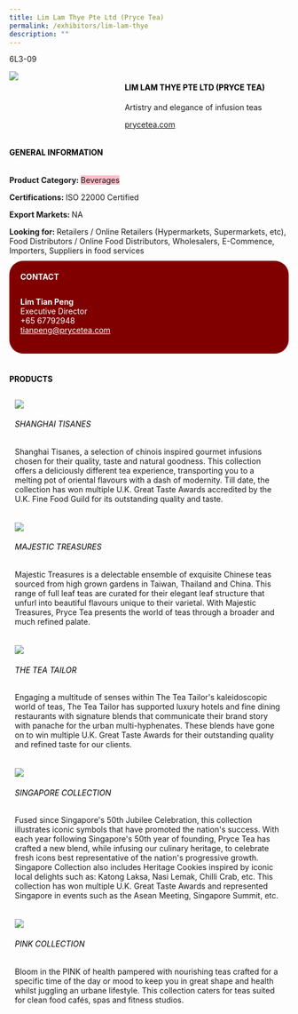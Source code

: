 ```yaml
---
title: Lim Lam Thye Pte Ltd (Pryce Tea)
permalink: /exhibitors/lim-lam-thye
description: ""
---
```

<head>
	<div class="flex-paragraph">
		<!--hi there! this is a comment and will provide you with instructional guides-->
		<!--insert booth number here!-->
		<p style="text-transform: uppercase">6L3-09</p></div>
			<div class="flex-container" style="display: flex; flex-wrap: wrap;">
				<!--insert DOWNLOAD link of company logo between the " marks!-->
			<div class="card sgds" style="flex: 1 1 40%; display: block;"><img src="https://drive.google.com/u/0/uc?id=1vUs2hE8aemr_CFU3kWSQxgVYmQwCZU6Y&export=download"></div>
	<div class="card-sgds" style="flex: 1 1 58%; display: block; margin-left: 3px">
		<h4 style="text-transform: uppercase; color: black;"><!--insert the exhibitor's name between the <b> tags here--><b>Lim Lam Thye Pte Ltd (Pryce Tea)</b></h4><!--insert the exhibitor's description between the <p> tags here-->
		<p>Artistry and elegance of infusion teas</p>
		<!--insert the exhibitor's website link, making sure there is "https:// www." present please. make sure the entire https link goes in between the " marks-->
		<p><a href="https://prycetea.com" target="_blank"><!--insert the www website link here (no need for https)-->prycetea.com</a></p>
	</div>
</div>
</head>

<body>
	<h4 style="text-transform: uppercase; color: black;"><b>General Information</b></h4>
		<div class="flex-container" style="display: flex; flex-wrap: wrap;">
			<div class="card sgds" style="flex: 1 1 65%; display: block; align-self: stretch">
			<div class="flex-paragraph">
			<p><b>Product Category: </b><span style=" background-color: pink; border-radius: 10 px;"><!--insert the exhibitor's pdt cat between the <p> tags here-->Beverages</span></p> 
				<p><b>Certifications: </b><!--insert all the exhibitor's certifications between the </b> and </p> here-->ISO 22000 Certified</p>
			<p><b>Export Markets: </b><!--insert all the exhibitor's export markets between the </b> and </p> here-->NA</p>
			<p style="margin-bottom: 10px;"><b>Looking for: </b><!--insert all the exhibitor's potential business partners between the </b> and </p> here-->Retailers / Online Retailers (Hypermarkets, Supermarkets, etc), Food Distributors / Online Food Distributors, Wholesalers, E-Commence, Importers, Suppliers in food services</p>
			</div>
		</div>
		<div class="card sgds" style="flex: 1 1 35%; padding: 10px; display: block; background-color: maroon; border-radius: 25px; align-self: center;">
		<h4 style="color: white; margin-top: 10px; margin-left: 10px;">CONTACT</h4>
		<div class="flex-paragraph">
			<!--replace with exhibitor's: -->
			<p style="padding: 10px; color: white;"><b><!-- POC name-->Lim Tian Peng</b><br><!-- designation-->Executive Director<br><!--contact number-->+65 67792948<br><!-- for linking purposes, insert their email after "mailto:"...--><a href="mailto:tianpeng@prycetea.com" style="color: white;"><!--...and also include the display email before </a> here-->tianpeng@prycetea.com</a></p>
		</div>
			</div>
		</div>
	<br>
		<h4 style="text-transform: uppercase; color: black;"><b>products</b></h4>
<div style="display: flex; flex-wrap: wrap;">
  <div class="card sgds" style="flex: 1 1 47%; margin: 10px; display: block;"><!--insert the exhibitor's DOWNLOAD image for product between the " marks here-->
	<div class="flex-image" style="display: block;"><img src="https://drive.google.com/u/0/uc?id=16-I5c596aiDS1ToIGgxSICpRimQorTfw&export=download"></div>
	<div class="flex-paragraph">
		<h6 style="text-transform: uppercase; color: black;"><!--insert product name before </h6> and product description after <p>-->Shanghai Tisanes</h6>
		<p>Shanghai Tisanes, a selection of chinois inspired gourmet infusions chosen for their quality, taste and natural goodness. This collection offers a deliciously different tea experience, transporting you to a melting pot of oriental flavours with a dash of modernity. Till date, the collection has won multiple U.K. Great Taste Awards accredited by the U.K. Fine Food Guild for its outstanding quality and taste.</p></div>
	</div>
		<div class="card sgds" style="flex: 1 1 47%; margin: 10px; display: block;">
		<div class="flex-image" style="display: block;"><img src="https://drive.google.com/u/0/uc?id=16Qstb9tUWd8EErIiCijkXwsY94zyPpt_&export=download"></div>
	<div class="flex-paragraph">
		<h6 style="text-transform: uppercase; color: black;">Majestic Treasures</h6>
		<p>Majestic Treasures is a delectable ensemble of exquisite Chinese teas sourced from high grown gardens in Taiwan, Thailand and China. This range of full leaf teas are curated for their elegant leaf structure that unfurl into beautiful flavours unique to their varietal. With Majestic Treasures, Pryce Tea presents the world of teas through a broader and much refined palate.</p></div>
	</div>
		<div class="card sgds" style="flex: 1 1 47%; margin: 10px; display: block;">
		<div class="flex-image" style="display: block;"><img src="https://drive.google.com/u/0/uc?id=1d1typU0abm8_9__HdEpdf0taZ6qstSEO&export=download"></div>
	<div class="flex-paragraph">
		<h6 style="text-transform: uppercase; color: black;">The Tea Tailor</h6>
		<p>Engaging a multitude of senses within The Tea Tailor's kaleidoscopic world of teas, The Tea Tailor has supported luxury hotels and fine dining restaurants with signature blends that communicate their brand story with panache for the urban multi-hyphenates. These blends have gone on to win multiple U.K. Great Taste Awards for their outstanding quality and refined taste for our clients.</p></div>
		</div>
		<div class="card sgds" style="flex: 1 1 47%; margin: 10px; display: block;">
		<div class="flex-image" style="display: block;"><img src="https://drive.google.com/u/0/uc?id=1ytJvIcAJRKKDpvk0PJvJnlMXqDobt2zP&export=download"></div>
	<div class="flex-paragraph">
		<h6 style="text-transform: uppercase; color: black;">Singapore Collection</h6>
		<p>Fused since Singapore's 50th Jubilee Celebration, this collection illustrates iconic symbols that have promoted the nation's success. With each year following Singapore's 50th year of founding, Pryce Tea has crafted a new blend, while infusing our culinary heritage, to celebrate fresh icons best representative of the nation's progressive growth. Singapore Collection also includes Heritage Cookies inspired by iconic local delights such as: Katong Laksa, Nasi Lemak, Chilli Crab, etc. This collection has won multiple U.K. Great Taste Awards and represented Singapore in events such as the Asean Meeting, Singapore Summit, etc.</p></div>
	</div>
		<div class="card sgds" style="flex: 1 1 47%; margin: 10px; display: block;">
		<div class="flex-image" style="display: block;"><img src="https://drive.google.com/u/0/uc?id=1h3cCpLAacWh9IBTvmC_30XQcQvl1TYGT&export=download"></div>
	<div class="flex-paragraph">
		<h6 style="text-transform: uppercase; color: black;">Pink Collection</h6>
		<p>Bloom in the PINK of health pampered with nourishing teas crafted for a specific time of the day or mood to keep you in great shape and health whilst juggling an urbane lifestyle. This collection caters for teas suited for clean food cafés, spas and fitness studios.</p></div>
	</div>
	<!--don't delete these 2 tags. double check how the layout looks on the right too and lemme know if there are any problems! thank u so much for ur hardwork!-->
	</div>
</body>